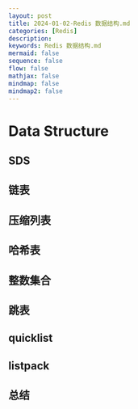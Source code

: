 ```yaml
---
layout: post
title: 2024-01-02-Redis 数据结构.md
categories: [Redis]
description: 
keywords: Redis 数据结构.md
mermaid: false
sequence: false
flow: false
mathjax: false
mindmap: false
mindmap2: false
---
```

# Data Structure

## SDS

## 链表

## 压缩列表

## 哈希表

## 整数集合

## 跳表

## quicklist

## listpack

## 总结